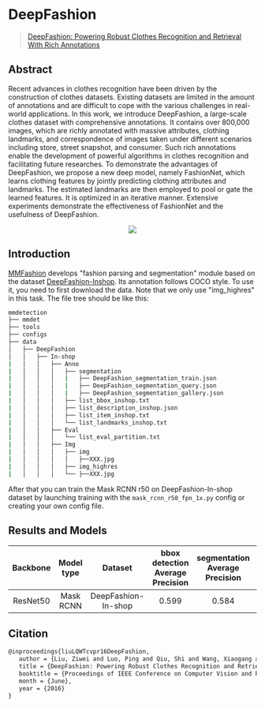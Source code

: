 # DeepFashion

> [DeepFashion: Powering Robust Clothes Recognition and Retrieval With Rich Annotations](https://openaccess.thecvf.com/content_cvpr_2016/html/Liu_DeepFashion_Powering_Robust_CVPR_2016_paper.html)

<!-- [DATASET] -->

## Abstract

Recent advances in clothes recognition have been driven by the construction of clothes datasets. Existing datasets are
limited in the amount of annotations and are difficult to cope with the various challenges in real-world applications.
In this work, we introduce DeepFashion, a large-scale clothes dataset with comprehensive annotations. It contains over
800,000 images, which are richly annotated with massive attributes, clothing landmarks, and correspondence of images
taken under different scenarios including store, street snapshot, and consumer. Such rich annotations enable the
development of powerful algorithms in clothes recognition and facilitating future researches. To demonstrate the
advantages of DeepFashion, we propose a new deep model, namely FashionNet, which learns clothing features by jointly
predicting clothing attributes and landmarks. The estimated landmarks are then employed to pool or gate the learned
features. It is optimized in an iterative manner. Extensive experiments demonstrate the effectiveness of FashionNet and
the usefulness of DeepFashion.

<div align=center>
<img src="https://user-images.githubusercontent.com/40661020/143876310-08470a6a-ea3a-4ec1-a6f2-8ec5df36a8a0.png"/>
</div>

## Introduction

[MMFashion](https://github.com/open-mmlab/mmfashion) develops "fashion parsing and segmentation" module
based on the dataset
[DeepFashion-Inshop](https://drive.google.com/drive/folders/0B7EVK8r0v71pVDZFQXRsMDZCX1E?usp=sharing).
Its annotation follows COCO style.
To use it, you need to first download the data. Note that we only use "img_highres" in this task.
The file tree should be like this:

```sh
mmdetection
├── mmdet
├── tools
├── configs
├── data
│   ├── DeepFashion
│   │   ├── In-shop
|   │   │   ├── Anno
|   │   │   │   ├── segmentation
|   │   │   │   |   ├── DeepFashion_segmentation_train.json
|   │   │   │   |   ├── DeepFashion_segmentation_query.json
|   │   │   │   |   ├── DeepFashion_segmentation_gallery.json
|   │   │   │   ├── list_bbox_inshop.txt
|   │   │   │   ├── list_description_inshop.json
|   │   │   │   ├── list_item_inshop.txt
|   │   │   │   └── list_landmarks_inshop.txt
|   │   │   ├── Eval
|   │   │   │   └── list_eval_partition.txt
|   │   │   ├── Img
|   │   │   │   ├── img
|   │   │   │   │   ├──XXX.jpg
|   │   │   │   ├── img_highres
|   │   │   │   └── ├──XXX.jpg

```

After that you can train the Mask RCNN r50 on DeepFashion-In-shop dataset by launching training with
the `mask_rcnn_r50_fpn_1x.py` config
or creating your own config file.

## Results and Models

| Backbone | Model type |       Dataset       | bbox detection Average Precision | segmentation Average Precision |                      Config                      |                                                                                                                                       Download (Google)                                                                                                                                       |
|:--------:|:----------:|:-------------------:|:--------------------------------:|:------------------------------:|:------------------------------------------------:|:---------------------------------------------------------------------------------------------------------------------------------------------------------------------------------------------------------------------------------------------------------------------------------------------:|
| ResNet50 | Mask RCNN  | DeepFashion-In-shop |              0.599               |             0.584              | [config](./mask-rcnn_r50_fpn_15e_deepfashion.py) | [model](https://download.openmmlab.com/mmdetection/v2.0/deepfashion/mask_rcnn_r50_fpn_15e_deepfashion/mask_rcnn_r50_fpn_15e_deepfashion_20200329_192752.pth) \| [log](https://download.openmmlab.com/mmdetection/v2.0/deepfashion/mask_rcnn_r50_fpn_15e_deepfashion/20200329_192752.log.json) |

## Citation

```latex
@inproceedings{liuLQWTcvpr16DeepFashion,
   author = {Liu, Ziwei and Luo, Ping and Qiu, Shi and Wang, Xiaogang and Tang, Xiaoou},
   title = {DeepFashion: Powering Robust Clothes Recognition and Retrieval with Rich Annotations},
   booktitle = {Proceedings of IEEE Conference on Computer Vision and Pattern Recognition (CVPR)},
   month = {June},
   year = {2016}
}
```
